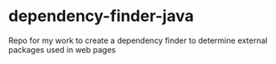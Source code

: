 # dependency-finder-java
Repo for my work to create a dependency finder to determine external packages used in web pages
